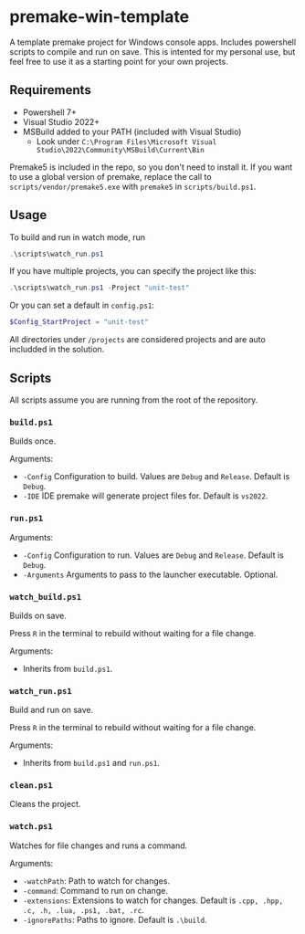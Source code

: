 # premake-win-template

A template premake project for Windows console apps. Includes powershell scripts to compile and run on save. This is intented for my personal use, but feel free to use it as a starting point for your own projects.

## Requirements

- Powershell 7+
- Visual Studio 2022+
- MSBuild added to your PATH (included with Visual Studio)
    - Look under `C:\Program Files\Microsoft Visual Studio\2022\Community\MSBuild\Current\Bin`

Premake5 is included in the repo, so you don't need to install it. If you want to use a global version of premake, replace the call to `scripts/vendor/premake5.exe` with `premake5` in `scripts/build.ps1`.

## Usage

To build and run in watch mode, run 

```powershell
.\scripts\watch_run.ps1
```

If you have multiple projects, you can specify the project like this:
```powershell
.\scripts\watch_run.ps1 -Project "unit-test"
```

Or you can set a default in `config.ps1`:

```powershell
$Config_StartProject = "unit-test"
```

All directories under `/projects` are considered projects and are auto includded in the solution.

## Scripts

All scripts assume you are running from the root of the repository.

### `build.ps1`

Builds once.

Arguments:
- `-Config` Configuration to build. Values are `Debug` and `Release`. Default is `Debug`.
- `-IDE` IDE premake will generate project files for. Default is `vs2022`.

### `run.ps1`

Arguments:
- `-Config` Configuration to run. Values are `Debug` and `Release`. Default is `Debug`.
- `-Arguments` Arguments to pass to the launcher executable. Optional.

### `watch_build.ps1`

Builds on save.

Press `R` in the terminal to rebuild without waiting for a file change.

Arguments:
- Inherits from `build.ps1`.

### `watch_run.ps1`

Build and run on save.

Press `R` in the terminal to rebuild without waiting for a file change.

Arguments:
- Inherits from `build.ps1` and `run.ps1`.

### `clean.ps1`

Cleans the project.

### `watch.ps1`

Watches for file changes and runs a command.

Arguments:
- `-watchPath`: Path to watch for changes.
- `-command`: Command to run on change.
- `-extensions`: Extensions to watch for changes. Default is `.cpp, .hpp, .c, .h, .lua, .ps1, .bat, .rc`.
- `-ignorePaths`: Paths to ignore. Default is `.\build`.
